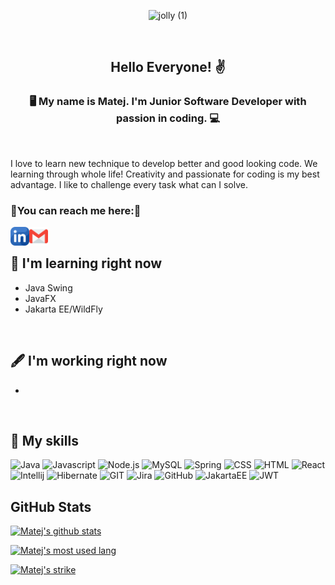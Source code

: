 <p align="center">

<img width="600" height="200" src="https://github.com/MatejThomka/MatejThomka/assets/97446764/14aa2c5a-bc33-49ec-87ed-5cfda6d7e07d" alt="jolly (1)">

</p>
<br>

<h2 align="center">
  Hello Everyone! ✌️
</h2>
<h3 align="center">
🖥️ My name is Matej. I'm Junior Software Developer with passion in coding. 💻
</h3>
<br>

I love to learn new technique to develop better and good looking code. We learning through whole life! Creativity and passionate for coding is my best advantage.
I like to challenge every task what can I solve.
<br>

### 🤝You can reach me here:🤝
<a href="https://www.linkedin.com/in/matej-thomka-ab2212286/"><img align="left" src="https://raw.githubusercontent.com/MatejThomka/MatejThomka/main/images/linkedin.png" alt="linkedin" width="30px"/></a>
<a href="https://mail.google.com/mail/?view=cm&source=mailto&to=matej.thomka.eleinst@gmail.com"><img align="left" src="https://raw.githubusercontent.com/MatejThomka/MatejThomka/main/images/gmail.png" alt="gmail" width="30px"/></a>
<br>

## 🔬 I'm learning right now

- Java Swing
- JavaFX
- Jakarta EE/WildFly
<br>

## 🖋️ I'm working right now

-
<br>

## 🚀 My skills

![Java](https://img.shields.io/badge/Java-ED8B00?style=for-the-badge&logo=openjdk&logoColor=white)
![Javascript](https://img.shields.io/badge/JavaScript-F7DF1E?style=for-the-badge&logo=javascript&logoColor=black)
![Node.js](https://img.shields.io/badge/Node.js-43853D?style=for-the-badge&logo=node.js&logoColor=white)
![MySQL](https://img.shields.io/badge/MySQL-00000F?style=for-the-badge&logo=mysql&logoColor=white)
![Spring](https://img.shields.io/badge/Spring-6DB33F?style=for-the-badge&logo=spring&logoColor=white)
![CSS](https://img.shields.io/badge/CSS-239120?&style=for-the-badge&logo=css3&logoColor=white)
![HTML](https://img.shields.io/badge/HTML-239120?style=for-the-badge&logo=html5&logoColor=white)
![React](https://img.shields.io/badge/React-20232A?style=for-the-badge&logo=react&logoColor=61DAFB)
![Intellij](https://img.shields.io/badge/IntelliJ_IDEA-000000.svg?style=for-the-badge&logo=intellij-idea&logoColor=white)
![Hibernate](https://img.shields.io/badge/Hibernate-59666C?style=for-the-badge&logo=Hibernate&logoColor=white)
![GIT](https://img.shields.io/badge/GIT-E44C30?style=for-the-badge&logo=git&logoColor=white)
![Jira](https://img.shields.io/badge/Jira-0052CC?style=for-the-badge&logo=Jira&logoColor=white)
![GitHub](https://img.shields.io/badge/github-%23121011.svg?style=for-the-badge&logo=github&logoColor=white)
![JakartaEE](https://img.shields.io/badge/Jakarta%20EE-FA5C05?style=for-the-badge&logo=Jakarta&logoColor=white)
![JWT](https://img.shields.io/badge/JWT-black?style=for-the-badge&logo=JSON%20web%20tokens)
<br>

## GitHub Stats
[![Matej's github stats](https://github-readme-stats.vercel.app/api?username=MatejThomka)](https://github.com/MatejThomka)
<br>

[![Matej's most used lang](https://github-readme-stats.vercel.app/api/top-langs/?username=MatejThomka)](https://github.com/MatejThomka)
<br>

[![Matej's strike](https://github-readme-streak-stats.herokuapp.com/?user=MatejThomka)](https://github.com/MatejThomka)

